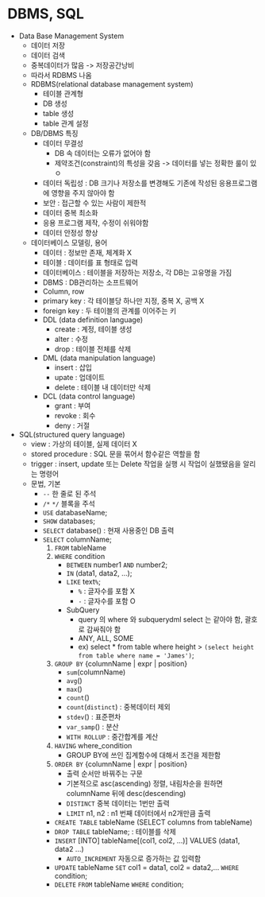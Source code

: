 # DBMS, SQL     
* Data Base Management System
    * 데이터 저장
    * 데이터 검색
    * 중복데이터가 많음 -> 저장공간낭비
    * 따라서 RDBMS 나옴
    * RDBMS(relational database management system)
        * 테이블 관계형 
        * DB 생성
        * table 생성
        * table 관계 설정
    * DB/DBMS 특징
        * 데이터 무결성
            * DB 속 데이터는 오류가 없어야 함
            * 제약조건(constraint)의 특성을 갖음 -> 데이터를 넣는 정확한 룰이 있ㅇ
        * 데이터 독립성 : DB 크기나 저장소를 변경해도 기존에 작성된 응용프로그램에 영향을 주지 않아야 함
        * 보안 : 접근할 수 있는 사람이 제한적
        * 데이터 중복 최소화
        * 응용 프로그램 제작, 수정이 쉬워야함
        * 데이터 안정성 향상
    * 데이터베이스 모델링, 용어
        * 데이터 : 정보만 존재, 체계화 X
        * 테이블 : 데이터를 표 형태로 입력
        * 데이터베이스 : 테이블을 저장하는 저장소, 각 DB는 고유명을 가짐
        * DBMS : DB관리하는 소프트웨어 
        * Column, row
        * primary key : 각 테이블당 하나만 지정, 중복 X, 공백 X 
        * foreign key : 두 테이블의 관계를 이어주는 키 
        * DDL (data definition language)
            * create : 계정, 테이블 생성
            * alter : 수정
            * drop : 테이블 전체를 삭제
        * DML (data manipulation language)
            * insert : 삽입
            * upate : 업데이트
            * delete : 테이블 내 데이터만 삭제
        * DCL (data control language)
            * grant : 부여
            * revoke : 회수
            * deny : 거절
* SQL(structured query language)
    * view : 가상의 테이블, 실제 데이터 X
    * stored procedure : SQL 문을 묶어서 함수같은 역할을 함
    * trigger : insert, update 또는 Delete 작업을 실행 시 작업이 실했됐음을 알리는 명령어
    * 문법, 기본
        * `--` 한 줄로 된 주석
        * `/*` `*/` 블록을 주석
        * `USE` databaseName;
        * `SHOW` databases;
        * `SELECT` database() : 현재 사용중인 DB 출력
        * `SELECT` columnName;
            1. `FROM` tableName
            2. `WHERE` condition
                * `BETWEEN` number1 `AND` number2;
                * `IN` (data1, data2, ...);
                * `LIKE` text`%`;
                    * `%` : 글자수를 포함 X
                    * `-` : 글자수를 포함 O
                * SubQuery 
                    * query 의 where 와 subquerydml select 는 같아야 함, 괄호로 감싸줘야 함
                    * ANY, ALL, SOME
                    * ex) select * from table where height > `(select height from table where name = 'James')`;
            3. `GROUP BY` {columnName | expr | position}
                * `sum`(columnName)
                * `avg`()
                * `max`()
                * `count`()
                * `count`(`distinct`) : 중복데이터 제외
                * `stdev`() : 표준편차
                * `var_samp`() : 분산
                * `WITH ROLLUP` : 중간합계를 계산
            4. `HAVING` where_condition 
                * GROUP BY에 쓰인 집계함수에 대해서 조건을 제한함
            5. `ORDER BY` {columnName | expr | position}
                * 출력 순서만 바꿔주는 구문
                * 기본적으로 asc(ascending) 정렬, 내림차순을 원하면 columnName 뒤에 desc(descending)
                * `DISTINCT` 중복 데이터는 1번만 출력
                * `LIMIT` n1, n2 : n1 번째 데이터에서 n2개만큼 출력
            * `CREATE TABLE` tableName (SELECT columns from tableName) 
            * `DROP TABLE` tableName; : 테이블를 삭제
            * `INSERT` [INTO] tableName[(col1, col2, ...)] VALUES (data1, data2 ...)
                * `AUTO_INCREMENT` 자동으로 증가하는 값 입력함
            * `UPDATE` tableName `SET` col1 = data1, col2 = data2,... `WHERE` condition;
            * `DELETE` `FROM` tableName `WHERE` condition; 
            